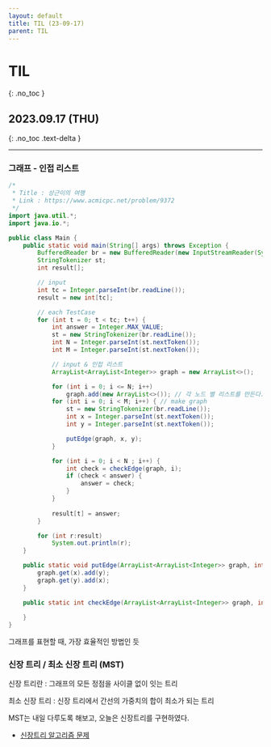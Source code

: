 ```yaml
---
layout: default
title: TIL (23-09-17)
parent: TIL
---
```


# TIL
{: .no_toc }

## 2023.09.17 (THU)
{: .no_toc .text-delta }

---

### 그래프 - 인접 리스트

~~~java
/*
 * Title : 상근이의 여행
 * Link : https://www.acmicpc.net/problem/9372
 */
import java.util.*;
import java.io.*;

public class Main {
    public static void main(String[] args) throws Exception {
        BufferedReader br = new BufferedReader(new InputStreamReader(System.in));
        StringTokenizer st;
        int result[];

        // input
        int tc = Integer.parseInt(br.readLine());
        result = new int[tc];

        // each TestCase
        for (int t = 0; t < tc; t++) {
            int answer = Integer.MAX_VALUE;
            st = new StringTokenizer(br.readLine());
            int N = Integer.parseInt(st.nextToken());
            int M = Integer.parseInt(st.nextToken());

            // input & 인접 리스트
            ArrayList<ArrayList<Integer>> graph = new ArrayList<>();

            for (int i = 0; i <= N; i++)
                graph.add(new ArrayList<>()); // 각 노드 별 리스트를 만든다.
            for (int i = 0; i < M; i++) { // make graph
                st = new StringTokenizer(br.readLine());
                int x = Integer.parseInt(st.nextToken());
                int y = Integer.parseInt(st.nextToken());

                putEdge(graph, x, y);
            }

            for (int i = 0; i < N ; i++) {
                int check = checkEdge(graph, i);
                if (check < answer) {
                    answer = check;
                }
            }
            
            result[t] = answer;
        }

        for (int r:result) 
            System.out.println(r);
    }

    public static void putEdge(ArrayList<ArrayList<Integer>> graph, int x, int y) {
        graph.get(x).add(y);
        graph.get(y).add(x);
    }

    public static int checkEdge(ArrayList<ArrayList<Integer>> graph, int x) {
        
    }
}

~~~

그래프를 표현할 때, 가장 효율적인 방법인 듯

### 신장 트리 / 최소 신장 트리 (MST)

신장 트리란 : 그래프의 모든 정점을 사이클 없이 잇는 트리  

최소 신장 트리 : 신장 트리에서 간선의 가중치의 합이 최소가 되는 트리  

MST는 내일 다루도록 해보고, 오늘은 신장트리를 구현하였다.

* [신장트리 알고리즘 문제](https://hoooon22.github.io/docs/studies/codingtest/1day1coding/230917/)